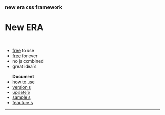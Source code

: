 ### new era css framework
<h1> New ERA </h1>

<br />
<ul>
  <li> <u>free</u> to use </li>
  <li> <u>free</u> for ever </li>
  <li> no js combined </li>
  <li> great idea`s </li>
  <br />
  <b> Document </b>
  <li> <a href="#" title="how to make a web by me">how to use</a> </li>
  <li> <a href="#">version`s</a> </li>
  <li> <a href="#">update`s</a> </li>
  <li> <a href="#">sample`s</a> </li>
  <li> <a href="#">feauture`s</a> </li>
</ul>
<hr>
